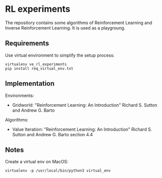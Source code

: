 # RL experiments

The repository contains some algorithms of Reinforcement Learning and Inverse Reinforcement Learning. It is used as a playgroung.

## Requirements

Use virtual environment to simplify the setup process:

    virtualenv ve_rl_experiments
    pip install req_virtual_env.txt

## Implementation

Environments:

- Gridworld: "Reinforcement Learning: An Introduction" Richard S. Sutton and Andrew G. Barto

Algorithms:

- Value Iteration: "Reinforcement Learning: An Introduction" Richard S. Sutton and Andrew G. Barto section 4.4


## Notes

Create a virtual env on MacOS:

    virtualenv -p /usr/local/bin/python3 virtual_env
